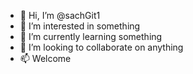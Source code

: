 - 👋 Hi, I’m @sachGit1
- 👀 I’m interested in something
- 🌱 I’m currently learning something
- 💞️ I’m looking to collaborate on anything
- 📫 Welcome

<!---
sachGit1/sachGit1 is a ✨ special ✨ repository because its `README.md` (this file) appears on your GitHub profile.
You can click the Preview link to take a look at your changes.
--->
